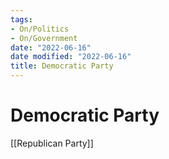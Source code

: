 ```yaml
---
tags:
- On/Politics
- On/Government
date: "2022-06-16"
date modified: "2022-06-16"
title: Democratic Party
---
```


# Democratic Party
[[Republican Party]]
